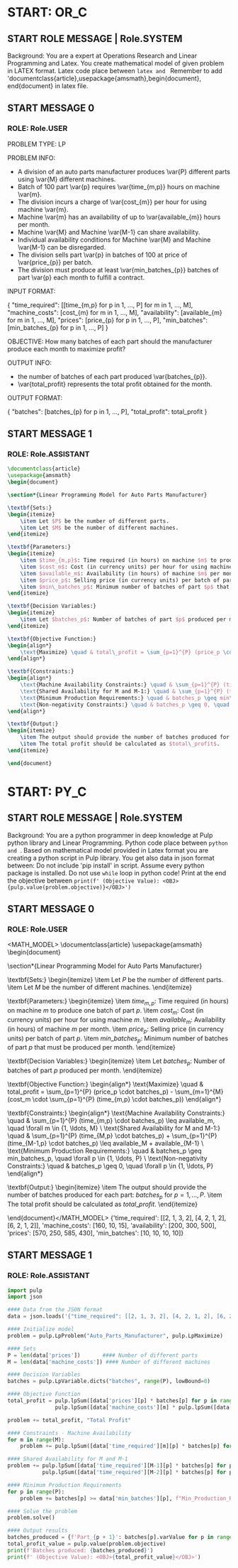 # START: OR_C 
## START ROLE MESSAGE | Role.SYSTEM 
Background: You are a expert at Operations Research and Linear Programming and Latex. You create mathematical model of given problem in LATEX format. Latex code place between ```latex and ``` Remember to add 'documentclass{article},usepackage{amsmath},begin{document}, end{document} in latex file. 
## START MESSAGE 0 
### ROLE: Role.USER
<DESCRIPTION>
PROBLEM TYPE: LP

PROBLEM INFO:

- A division of an auto parts manufacturer produces \var{P} different parts using \var{M} different machines.
- Batch of 100 part \var{p} requires \var{time_{m,p}} hours on machine \var{m}.
- The division incurs a charge of \var{cost_{m}} per hour for using machine \var{m}.
- Machine \var{m} has an availability of up to \var{available_{m}} hours per month.
- Machine \var{M} and Machine \var{M-1} can share availability.
- Individual availability conditions for Machine \var{M} and Machine \var{M-1} can be disregarded.
- The division sells part \var{p} in batches of 100 at price of \var{price_{p}} per batch.
- The division must produce at least \var{min_batches_{p}} batches of part \var{p} each month to fulfill a contract.

INPUT FORMAT: 

{
    "time_required": [[time_{m,p} for p in 1, ..., P] for m in 1, ..., M],
    "machine_costs": [cost_{m} for m in 1, ..., M],
    "availability": [available_{m} for m in 1, ..., M],
    "prices": [price_{p} for p in 1, ..., P],
    "min_batches": [min_batches_{p} for p in 1, ..., P]
}

OBJECTIVE: How many batches of each part should the manufacturer produce each month to maximize profit?

OUTPUT INFO:

- the number of batches of each part produced \var{batches_{p}}.
- \var{total_profit} represents the total profit obtained for the month.

OUTPUT FORMAT:

{
    "batches": [batches_{p} for p in 1, ..., P],
    "total_profit": total_profit
}
</DESCRIPTION>


## START MESSAGE 1 
### ROLE: Role.ASSISTANT
```latex
\documentclass{article}
\usepackage{amsmath}
\begin{document}

\section*{Linear Programming Model for Auto Parts Manufacturer}

\textbf{Sets:}
\begin{itemize}
    \item Let $P$ be the number of different parts.
    \item Let $M$ be the number of different machines.
\end{itemize}

\textbf{Parameters:}
\begin{itemize}
    \item $time_{m,p}$: Time required (in hours) on machine $m$ to produce one batch of part $p$.
    \item $cost_m$: Cost (in currency units) per hour for using machine $m$.
    \item $available_m$: Availability (in hours) of machine $m$ per month.
    \item $price_p$: Selling price (in currency units) per batch of part $p$.
    \item $min\_batches_p$: Minimum number of batches of part $p$ that must be produced per month.
\end{itemize}

\textbf{Decision Variables:}
\begin{itemize}
    \item Let $batches_p$: Number of batches of part $p$ produced per month.
\end{itemize}

\textbf{Objective Function:}
\begin{align*}
    \text{Maximize} \quad & total\_profit = \sum_{p=1}^{P} (price_p \cdot batches_p) - \sum_{m=1}^{M} (cost_m \cdot \sum_{p=1}^{P} (time_{m,p} \cdot batches_p))
\end{align*}

\textbf{Constraints:}
\begin{align*}
    \text{Machine Availability Constraints:} \quad & \sum_{p=1}^{P} (time_{m,p} \cdot batches_p) \leq available_m, \quad \forall m \in \{1, \ldots, M\} \\
    \text{Shared Availability for M and M-1:} \quad & \sum_{p=1}^{P} (time_{M,p} \cdot batches_p) + \sum_{p=1}^{P} (time_{M-1,p} \cdot batches_p) \leq available_M + available_{M-1} \\
    \text{Minimum Production Requirements:} \quad & batches_p \geq min\_batches_p, \quad \forall p \in \{1, \ldots, P\} \\
    \text{Non-negativity Constraints:} \quad & batches_p \geq 0, \quad \forall p \in \{1, \ldots, P\}
\end{align*}

\textbf{Output:}
\begin{itemize}
    \item The output should provide the number of batches produced for each part: $batches_p$ for $p = 1, \ldots, P$.
    \item The total profit should be calculated as $total\_profit$.
\end{itemize}

\end{document}
```

# START: PY_C 
## START ROLE MESSAGE | Role.SYSTEM 
Background: You are a python programmer in deep knowledge at Pulp python library and Linear Programming. Python code place between ```python and ```. Based on mathematical model provided in Latex format you are creating a python script in Pulp library. You get also data in json format between: <DATA></DATA> Do not include 'pip install' in script. Assume every python package is installed. Do not use `while` loop in python code! Print at the end the objective between <OBJ></OBJ> `print(f' (Objective Value): <OBJ>{pulp.value(problem.objective)}</OBJ>')` 
## START MESSAGE 0 
### ROLE: Role.USER
<MATH_MODEL>
\documentclass{article}
\usepackage{amsmath}
\begin{document}

\section*{Linear Programming Model for Auto Parts Manufacturer}

\textbf{Sets:}
\begin{itemize}
    \item Let $P$ be the number of different parts.
    \item Let $M$ be the number of different machines.
\end{itemize}

\textbf{Parameters:}
\begin{itemize}
    \item $time_{m,p}$: Time required (in hours) on machine $m$ to produce one batch of part $p$.
    \item $cost_m$: Cost (in currency units) per hour for using machine $m$.
    \item $available_m$: Availability (in hours) of machine $m$ per month.
    \item $price_p$: Selling price (in currency units) per batch of part $p$.
    \item $min\_batches_p$: Minimum number of batches of part $p$ that must be produced per month.
\end{itemize}

\textbf{Decision Variables:}
\begin{itemize}
    \item Let $batches_p$: Number of batches of part $p$ produced per month.
\end{itemize}

\textbf{Objective Function:}
\begin{align*}
    \text{Maximize} \quad & total\_profit = \sum_{p=1}^{P} (price_p \cdot batches_p) - \sum_{m=1}^{M} (cost_m \cdot \sum_{p=1}^{P} (time_{m,p} \cdot batches_p))
\end{align*}

\textbf{Constraints:}
\begin{align*}
    \text{Machine Availability Constraints:} \quad & \sum_{p=1}^{P} (time_{m,p} \cdot batches_p) \leq available_m, \quad \forall m \in \{1, \ldots, M\} \\
    \text{Shared Availability for M and M-1:} \quad & \sum_{p=1}^{P} (time_{M,p} \cdot batches_p) + \sum_{p=1}^{P} (time_{M-1,p} \cdot batches_p) \leq available_M + available_{M-1} \\
    \text{Minimum Production Requirements:} \quad & batches_p \geq min\_batches_p, \quad \forall p \in \{1, \ldots, P\} \\
    \text{Non-negativity Constraints:} \quad & batches_p \geq 0, \quad \forall p \in \{1, \ldots, P\}
\end{align*}

\textbf{Output:}
\begin{itemize}
    \item The output should provide the number of batches produced for each part: $batches_p$ for $p = 1, \ldots, P$.
    \item The total profit should be calculated as $total\_profit$.
\end{itemize}

\end{document}</MATH_MODEL>
<DATA>
{'time_required': [[2, 1, 3, 2], [4, 2, 1, 2], [6, 2, 1, 2]], 'machine_costs': [160, 10, 15], 'availability': [200, 300, 500], 'prices': [570, 250, 585, 430], 'min_batches': [10, 10, 10, 10]}</DATA>


## START MESSAGE 1 
### ROLE: Role.ASSISTANT
```python
import pulp
import json

#### Data from the JSON format
data = json.loads('{"time_required": [[2, 1, 3, 2], [4, 2, 1, 2], [6, 2, 1, 2]], "machine_costs": [160, 10, 15], "availability": [200, 300, 500], "prices": [570, 250, 585, 430], "min_batches": [10, 10, 10, 10]}')

#### Initialize model
problem = pulp.LpProblem("Auto_Parts_Manufacturer", pulp.LpMaximize)

#### Sets
P = len(data['prices'])       #### Number of different parts
M = len(data['machine_costs']) #### Number of different machines

#### Decision Variables
batches = pulp.LpVariable.dicts("batches", range(P), lowBound=0)

#### Objective Function
total_profit = pulp.lpSum([data['prices'][p] * batches[p] for p in range(P)]) - \
               pulp.lpSum([data['machine_costs'][m] * pulp.lpSum([data['time_required'][m][p] * batches[p] for p in range(P)]) for m in range(M)])

problem += total_profit, "Total Profit"

#### Constraints - Machine Availability
for m in range(M):
    problem += pulp.lpSum([data['time_required'][m][p] * batches[p] for p in range(P)]) <= data['availability'][m], f"Machine_Availability_Constraint_{m}"

#### Shared Availability for M and M-1
problem += pulp.lpSum([data['time_required'][M-1][p] * batches[p] for p in range(P)]) + \
           pulp.lpSum([data['time_required'][M-2][p] * batches[p] for p in range(P)]) <= data['availability'][M-1] + data['availability'][M-2], "Shared_Availability_Constraint"

#### Minimum Production Requirements
for p in range(P):
    problem += batches[p] >= data['min_batches'][p], f"Min_Production_Requirement_{p}"

#### Solve the problem
problem.solve()

#### Output results
batches_produced = {f'Part_{p + 1}': batches[p].varValue for p in range(P)}
total_profit_value = pulp.value(problem.objective)
print(f'Batches produced: {batches_produced}')
print(f' (Objective Value): <OBJ>{total_profit_value}</OBJ>')
```

